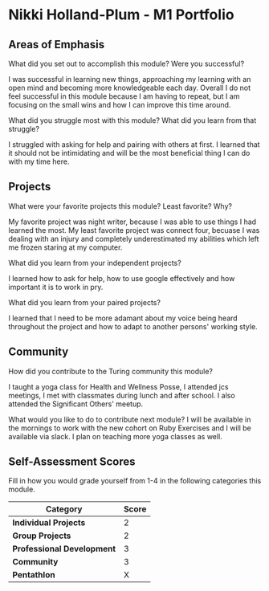 # Nikki Holland-Plum - M1 Portfolio

## Areas of Emphasis

What did you set out to accomplish this module? Were you successful?

I was successful in learning new things, approaching my learning with an open mind and becoming more knowledgeable each day. Overall I do not feel successful in this module because I am having to repeat, but I am focusing on the small wins and how I can improve this time around.


What did you struggle most with this module? What did you learn from that struggle?

I struggled with asking for help and pairing with others at first. I learned that it should not be intimidating and will be the most beneficial thing I can do with my time here.

## Projects

What were your favorite projects this module? Least favorite? Why?

My favorite project was night writer, because I was able to use things I had learned the most.
My least favorite project was connect four, becuase I was dealing with an injury and completely underestimated my abilities which left me frozen staring at my computer.

What did you learn from your independent projects?

I learned how to ask for help, how to use google effectively and how important it is to work in pry.


What did you learn from your paired projects?

I learned that I need to be more adamant about my voice being heard throughout the project and how to adapt to another persons' working style.

## Community

How did you contribute to the Turing community this module?

I taught a yoga class for Health and Wellness Posse, I attended jcs meetings, I met with classmates during lunch and after school. I also attended the Significant Others' meetup.

What would you like to do to contribute next module?
I will be available in the mornings to work with the new cohort on Ruby Exercises and I will be available via slack. I plan on teaching more yoga classes as well.

## Self-Assessment Scores

Fill in how you would grade yourself from 1-4 in the following categories this module.

| Category                     | Score |
| -----------------------------| ----- |
| **Individual Projects**      |   2   |
| **Group Projects**           |   2   |
| **Professional Development** |   3   |
| **Community**                |   3   |
| **Pentathlon**               |   X   |
